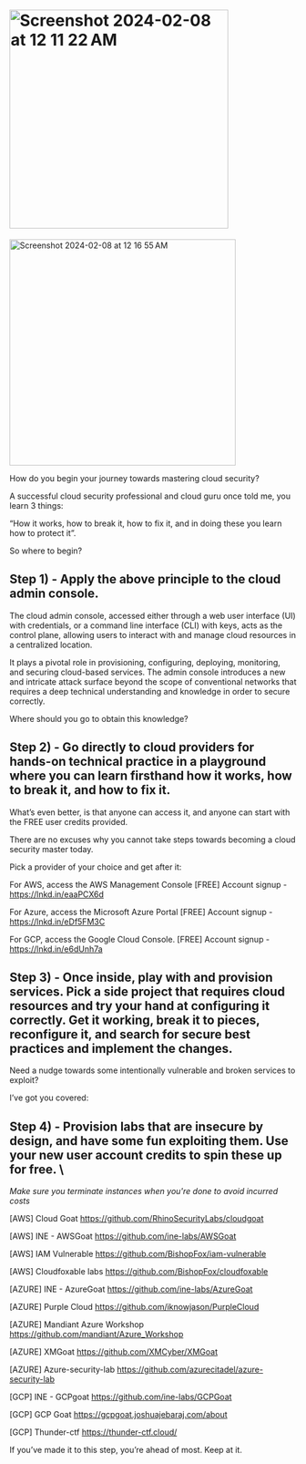 # <img width="384" alt="Screenshot 2024-02-08 at 12 11 22 AM" src="https://github.com/redskycyber/Cloud-Security/assets/157662722/2ccf4854-7de2-4b82-bbb5-14258d8869c9">

<img width="397" alt="Screenshot 2024-02-08 at 12 16 55 AM" src="https://github.com/redskycyber/Cloud-Security/assets/157662722/3fa024a7-c0d6-4ca1-9848-5b294a2ec1ad">


How do you begin your journey towards mastering cloud security?

A successful cloud security professional and cloud guru once told me, you learn 3 things:

“How it works, how to break it, how to fix it, and in doing these you learn how to protect it”.

So where to begin?

## Step 1) - Apply the above principle to the cloud admin console.

The cloud admin console, accessed either through a web user interface (UI) with credentials, or a command line interface (CLI) with keys, acts as the control plane, allowing users to interact with and manage cloud resources in a centralized location.

It plays a pivotal role in provisioning, configuring, deploying, monitoring, and securing cloud-based services. The admin console introduces a new and intricate attack surface beyond the scope of conventional networks that requires a deep technical understanding and knowledge in order to secure correctly.

Where should you go to obtain this knowledge?

## Step 2) - Go directly to cloud providers for hands-on technical practice in a playground where you can learn firsthand how it works, how to break it, and how to fix it.

What’s even better, is that anyone can access it, and anyone can start with the FREE user credits provided.

There are no excuses why you cannot take steps towards becoming a cloud security master today.

Pick a provider of your choice and get after it:

For AWS, access the AWS Management Console
[FREE] Account signup - https://lnkd.in/eaaPCX6d


For Azure, access the Microsoft Azure Portal
[FREE] Account signup - https://lnkd.in/eDf5FM3C

For GCP, access the Google Cloud Console.
[FREE] Account signup - https://lnkd.in/e6dUnh7a

## Step 3) - Once inside, play with and provision services. Pick a side project that requires cloud resources and try your hand at configuring it correctly. Get it working, break it to pieces, reconfigure it, and search for secure best practices and implement the changes.

Need a nudge towards some intentionally vulnerable and broken services to exploit?

I’ve got you covered:

## Step 4) - Provision labs that are insecure by design, and have some fun exploiting them. Use your new user account credits to spin these up for free. \
*Make sure you terminate instances when you're done to avoid incurred costs*

[AWS] Cloud Goat 
https://github.com/RhinoSecurityLabs/cloudgoat 

[AWS] INE - AWSGoat 
https://github.com/ine-labs/AWSGoat 

[AWS] IAM Vulnerable 
https://github.com/BishopFox/iam-vulnerable 

[AWS] Cloudfoxable labs 
https://github.com/BishopFox/cloudfoxable 

[AZURE] INE - AzureGoat 
https://github.com/ine-labs/AzureGoat 

[AZURE] Purple Cloud 
https://github.com/iknowjason/PurpleCloud 

[AZURE] Mandiant Azure Workshop 
https://github.com/mandiant/Azure_Workshop 

[AZURE] XMGoat 
https://github.com/XMCyber/XMGoat 

[AZURE] Azure-security-lab 
https://github.com/azurecitadel/azure-security-lab 

[GCP] INE - GCPgoat 
https://github.com/ine-labs/GCPGoat 

[GCP] GCP Goat 
https://gcpgoat.joshuajebaraj.com/about 

[GCP]  Thunder-ctf 
https://thunder-ctf.cloud/ 

If you’ve made it to this step, you’re ahead of most. 
Keep at it. 
